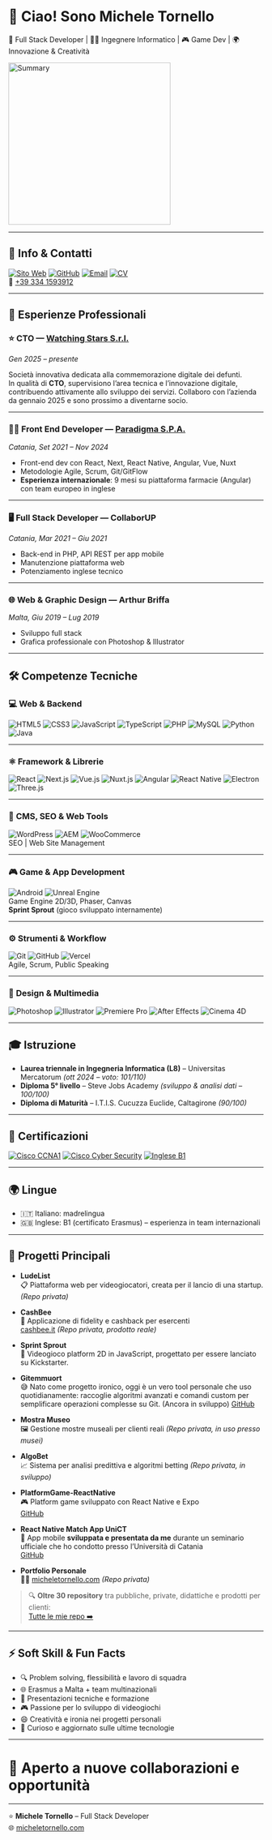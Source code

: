 # 👋 Ciao! Sono **Michele Tornello**  
🚀 Full Stack Developer | 👨‍💻 Ingegnere Informatico | 🎮 Game Dev | 🌍 Innovazione & Creatività

<img src="https://media2.giphy.com/media/v1.Y2lkPTc5MGI3NjExeXk3ZHlqN29weGE2OWhkOGcwbmg0b2J5N3pxZGtmcmVwZHgwdHdvaiZlcD12MV9pbnRlcm5hbF9naWZfYnlfaWQmY3Q9Zw/dsKnRuALlWsZG/giphy.gif" width="320" alt="Summary" />

---

## 📌 Info & Contatti

[![Sito Web](https://img.shields.io/badge/-micheletornello.com-24292e?style=for-the-badge&logo=Google-Chrome&logoColor=white)](https://micheletornello.com)
[![GitHub](https://img.shields.io/badge/-GitHub-181717?style=for-the-badge&logo=github&logoColor=white)](https://github.com/Flame0510)
[![Email](https://img.shields.io/badge/-Email-EA4335?style=for-the-badge&logo=gmail&logoColor=white)](mailto:micheletornello5@gmail.com)
[![CV](https://img.shields.io/badge/-Scarica%20CV-0A66C2?style=for-the-badge&logo=adobeacrobatreader&logoColor=white)](https://micheletornello.com/CV.pdf)  
📱 [+39 334 1593912](tel:+393341593912)

---

## 🏢 Esperienze Professionali

### ⭐ CTO — [Watching Stars S.r.l.](https://watchingstars.it)  
*Gen 2025 – presente*

Società innovativa dedicata alla commemorazione digitale dei defunti.  
In qualità di **CTO**, supervisiono l’area tecnica e l’innovazione digitale, contribuendo attivamente allo sviluppo dei servizi. Collaboro con l’azienda da gennaio 2025 e sono prossimo a diventarne socio.

---

### 🧑‍💻 Front End Developer — [Paradigma S.P.A.](https://paradigma.me)  
*Catania, Set 2021 – Nov 2024*  
- Front-end dev con React, Next, React Native, Angular, Vue, Nuxt  
- Metodologie Agile, Scrum, Git/GitFlow  
- **Esperienza internazionale**: 9 mesi su piattaforma farmacie (Angular) con team europeo in inglese

---

### 🖥️ Full Stack Developer — **CollaborUP**  
*Catania, Mar 2021 – Giu 2021*  
- Back-end in PHP, API REST per app mobile  
- Manutenzione piattaforma web  
- Potenziamento inglese tecnico

---

### 🌐 Web & Graphic Design — **Arthur Briffa**  
*Malta, Giu 2019 – Lug 2019*  
- Sviluppo full stack  
- Grafica professionale con Photoshop & Illustrator

---

## 🛠️ Competenze Tecniche

### 💻 **Web & Backend**
![HTML5](https://img.shields.io/badge/-HTML5-E34F26?style=flat-square&logo=html5&logoColor=white)
![CSS3](https://img.shields.io/badge/-CSS3-1572B6?style=flat-square&logo=css3&logoColor=white)
![JavaScript](https://img.shields.io/badge/-JavaScript-F7DF1E?style=flat-square&logo=javascript&logoColor=black)
![TypeScript](https://img.shields.io/badge/-TypeScript-3178C6?style=flat-square&logo=typescript&logoColor=white)
![PHP](https://img.shields.io/badge/-PHP-777BB4?style=flat-square&logo=php&logoColor=white)
![MySQL](https://img.shields.io/badge/-MySQL-4479A1?style=flat-square&logo=mysql&logoColor=white)
![Python](https://img.shields.io/badge/-Python-3776AB?style=flat-square&logo=python&logoColor=white)
![Java](https://img.shields.io/badge/-Java-007396?style=flat-square&logo=java&logoColor=white)

---

### ⚛️ **Framework & Librerie**
![React](https://img.shields.io/badge/-React-20232A?style=flat-square&logo=react&logoColor=61DAFB)
![Next.js](https://img.shields.io/badge/-Next.js-000?style=flat-square&logo=nextdotjs&logoColor=white)
![Vue.js](https://img.shields.io/badge/-Vue.js-4FC08D?style=flat-square&logo=vue.js&logoColor=white)
![Nuxt.js](https://img.shields.io/badge/-Nuxt.js-00C58E?style=flat-square&logo=nuxt.js&logoColor=white)
![Angular](https://img.shields.io/badge/-Angular-DD0031?style=flat-square&logo=angular&logoColor=white)
![React Native](https://img.shields.io/badge/-React%20Native-20232A?style=flat-square&logo=react&logoColor=61DAFB)
![Electron](https://img.shields.io/badge/-Electron-47848F?style=flat-square&logo=electron&logoColor=white)
![Three.js](https://img.shields.io/badge/-Three.js-000000?style=flat-square&logo=three.js&logoColor=white)

---

### 🧩 **CMS, SEO & Web Tools**
![WordPress](https://img.shields.io/badge/-WordPress-21759B?style=flat-square&logo=wordpress&logoColor=white)
![AEM](https://img.shields.io/badge/-AEM-FA0F00?style=flat-square&logo=adobe&logoColor=white)
![WooCommerce](https://img.shields.io/badge/-WooCommerce-96588A?style=flat-square&logo=woocommerce&logoColor=white)  
SEO | Web Site Management

---

### 🎮 **Game & App Development**
![Android](https://img.shields.io/badge/-Android-3DDC84?style=flat-square&logo=android&logoColor=white)
![Unreal Engine](https://img.shields.io/badge/-Unreal_Engine-313131?style=flat-square&logo=unrealengine&logoColor=white)  
Game Engine 2D/3D, Phaser, Canvas  
**Sprint Sprout** (gioco sviluppato internamente)

---

### ⚙️ **Strumenti & Workflow**
![Git](https://img.shields.io/badge/-Git-F05032?style=flat-square&logo=git&logoColor=white)
![GitHub](https://img.shields.io/badge/-GitHub-181717?style=flat-square&logo=github&logoColor=white)
![Vercel](https://img.shields.io/badge/-Vercel-000?style=flat-square&logo=vercel&logoColor=white)  
Agile, Scrum, Public Speaking

---

### 🎨 **Design & Multimedia**
![Photoshop](https://img.shields.io/badge/-Photoshop-31A8FF?style=flat-square&logo=adobephotoshop&logoColor=white)
![Illustrator](https://img.shields.io/badge/-Illustrator-FF9A00?style=flat-square&logo=adobeillustrator&logoColor=white)
![Premiere Pro](https://img.shields.io/badge/-Premiere_Pro-9999FF?style=flat-square&logo=adobepremierepro&logoColor=white)
![After Effects](https://img.shields.io/badge/-After_Effects-9999FF?style=flat-square&logo=adobeaftereffects&logoColor=white)
![Cinema 4D](https://img.shields.io/badge/-Cinema_4D-011A6A?style=flat-square&logo=maxon&logoColor=white)

---

## 🎓 Istruzione

- **Laurea triennale in Ingegneria Informatica (L8)** – Universitas Mercatorum *(ott 2024 – voto: 101/110)*  
- **Diploma 5° livello** – Steve Jobs Academy *(sviluppo & analisi dati – 100/100)*  
- **Diploma di Maturità** – I.T.I.S. Cucuzza Euclide, Caltagirone *(90/100)*

---

## 🏅 Certificazioni

[![Cisco CCNA1](https://img.shields.io/badge/Cisco%20CCNA1-Networking%20Essentials-blue?style=flat-square&logo=cisco&logoColor=white)]()
[![Cisco Cyber Security](https://img.shields.io/badge/Cyber%20Security-Essentials-darkgreen?style=flat-square&logo=cisco&logoColor=white)]()
[![Inglese B1](https://img.shields.io/badge/English-B1-blue?style=flat-square&logo=googletranslate&logoColor=white)]()

---

## 🌍 Lingue

- 🇮🇹 Italiano: madrelingua  
- 🇬🇧 Inglese: B1 (certificato Erasmus) – esperienza in team internazionali

---

## 🚀 Progetti Principali

- **LudeList**  
  📋 Piattaforma web per videogiocatori, creata per il lancio di una startup. *(Repo privata)*

- **CashBee**  
  🐝 Applicazione di fidelity e cashback per esercenti  
  [cashbee.it](https://cashbee.it) *(Repo privata, prodotto reale)*

- **Sprint Sprout**  
  🌱 Videogioco platform 2D in JavaScript, progettato per essere lanciato su Kickstarter.

- **Gitemmuort**  
  😅 Nato come progetto ironico, oggi è un vero tool personale che uso quotidianamente: raccoglie algoritmi avanzati e comandi custom per semplificare operazioni complesse su Git. (Ancora in sviluppo)
  [GitHub](https://github.com/Flame0510/gitemmuort)

- **Mostra Museo**  
  🖼️ Gestione mostre museali per clienti reali *(Repo privata, in uso presso musei)*

- **AlgoBet**  
  📈 Sistema per analisi predittiva e algoritmi betting *(Repo privata, in sviluppo)*

- **PlatformGame-ReactNative**  
  🎮 Platform game sviluppato con React Native e Expo  
  [GitHub](https://github.com/Flame0510/PlatformGame-ReactNative)

- **React Native Match App UniCT**  
  📲 App mobile **sviluppata e presentata da me** durante un seminario ufficiale che ho condotto presso l’Università di Catania  
  [GitHub](https://github.com/Flame0510/react-native-match-app-unict)

- **Portfolio Personale**  
  👨‍💻 [micheletornello.com](https://micheletornello.com) *(Repo privata)*

> 🔍 **Oltre 30 repository** tra pubbliche, private, didattiche e prodotti per clienti:  
> [Tutte le mie repo ➡️](https://github.com/Flame0510?tab=repositories&sort=updated)

---

## ⚡ Soft Skill & Fun Facts

- 🔍 Problem solving, flessibilità e lavoro di squadra  
- 🌐 Erasmus a Malta + team multinazionali  
- 🎤 Presentazioni tecniche e formazione  
- 🎮 Passione per lo sviluppo di videogiochi  
- 😄 Creatività e ironia nei progetti personali  
- 🚀 Curioso e aggiornato sulle ultime tecnologie

---

# 💼 **Aperto a nuove collaborazioni e opportunità**

---

⭐️ **Michele Tornello** – Full Stack Developer  
🌐 [micheletornello.com](https://micheletornello.com)
